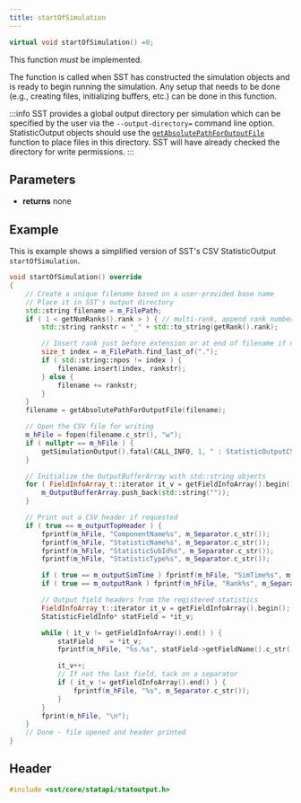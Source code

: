 ```yaml
---
title: startOfSimulation
---
```


```cpp
virtual void startOfSimulation() =0;
```

This function *must* be implemented.

The function is called when SST has constructed the simulation objects and is ready to begin running the simulation. Any setup that needs to be done (e.g., creating files, initializing buffers, etc.) can be done in this function.

:::info
SST provides a global output directory per simulation which can be specified by the user via the `--output-directory=` command line option. StatisticOutput objects should use the [`getAbsolutePathForOutputFile`](./getAbsolutePathForOutputFile) function to place files in this directory. SST will have already checked the directory for write permissions.
:::

## Parameters
* **returns** none

## Example
This is example shows a simplified version of SST's CSV StatisticOutput `startOfSimulation`.

```cpp title="Simulation start for SST's CSV output (simplified)"
void startOfSimulation() override
{
    // Create a unique filename based on a user-provided base name
    // Place it in SST's output directory
    std::string filename = m_FilePath;
    if ( 1 < getNumRanks().rank > ) { // multi-rank, append rank number to filename
        std::string rankstr = "_" + std::to_string(getRank().rank);

        // Insert rank just before extension or at end of filename if no extension
        size_t index = m_FilePath.find_last_of(".");
        if ( std::string::npos != index ) {
            filename.insert(index, rankstr);
        } else {
            filename += rankstr;
        }
    }
    filename = getAbsolutePathForOutputFile(filename);

    // Open the CSV file for writing
    m_hFile = fopen(filename.c_str(), "w");
    if ( nullptr == m_hFile ) {
        getSimulationOutput().fatal(CALL_INFO, 1, " : StatisticOutputCSV: Problem opening file %s - %s\n", m_FilePath.c_str(), strerror(errno));
    }

    // Initialize the OutputBufferArray with std::string objects
    for ( FieldInfoArray_t::iterator it_v = getFieldInfoArray().begin(); it_v != getFieldInfoArray().end(); it_v++ ) {
        m_OutputBufferArray.push_back(std::string(""));
    }

    // Print out a CSV header if requested
    if ( true == m_outputTopHeader ) {
        fprintf(m_hFile, "ComponentName%s", m_Separator.c_str());
        fprintf(m_hFile, "StatisticName%s", m_Separator.c_str());
        fprintf(m_hFile, "StatisticSubId%s", m_Separator.c_str());
        fprintf(m_hFile, "StatisticType%s", m_Separator.c_str());

        if ( true == m_outputSimTime ) fprintf(m_hFile, "SimTime%s", m_Separator.c_str());
        if ( true == m_outputRank ) fprintf(m_hFile, "Rank%s", m_Separator.c_str());

        // Output field headers from the registered statistics
        FieldInfoArray_t::iterator it_v = getFieldInfoArray().begin();
        StatisticFieldInfo* statField = *it_v;

        while ( it_v != getFieldInfoArray().end() ) {
            statField    = *it_v;
            fprintf(m_hFile, "%s.%s", statField->getFieldName().c_str(), statField->getFieldType().c_str());

            it_v++;
            // If not the last field, tack on a separator
            if ( it_v != getFieldInfoArray().end() ) {
                fprintf(m_hFile, "%s", m_Separator.c_str());
            }
        }
        fprint(m_hFile, "\n");
    }
    // Done - file opened and header printed
}
```

## Header
```cpp
#include <sst/core/statapi/statoutput.h>
```